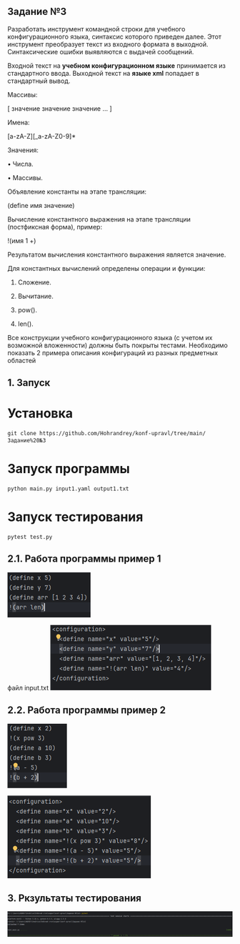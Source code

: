 ## Задание №3

  Разработать инструмент командной строки для учебного конфигурационного
языка, синтаксис которого приведен далее. Этот инструмент преобразует текст из
входного формата в выходной. Синтаксические ошибки выявляются с выдачей
сообщений.

  Входной текст на **учебном конфигурационном языке** принимается из
стандартного ввода. Выходной текст на **языке xml** попадает в стандартный вывод.
  
  Массивы:

[ значение значение значение ... ]

  Имена:

[a-zA-Z][_a-zA-Z0-9]*

  Значения:

• Числа.

• Массивы.

  Объявление константы на этапе трансляции:

(define имя значение)

  Вычисление константного выражения на этапе трансляции (постфиксная
форма), пример:

!(имя 1 +)
 
  Результатом вычисления константного выражения является значение.
  
  Для константных вычислений определены операции и функции:

1. Сложение.

2. Вычитание.

3. pow().

4. len().

  Все конструкции учебного конфигурационного языка (с учетом их
возможной вложенности) должны быть покрыты тестами. Необходимо показать 2
примера описания конфигураций из разных предметных областей

## 1. Запуск
# Установка
```
git clone https://github.com/Hohrandrey/konf-upravl/tree/main/Задание%20№3
```
# Запуск программы
```shell
python main.py input1.yaml output1.txt
```
# Запуск тестирования
```shell
pytest test.py
```
## 2.1. Работа программы пример 1
![input](https://github.com/Hohrandrey/konf-upravl/blob/main/Задание%20№3/screens/Пример-input.png)

файл input.txt
![output](https://github.com/Hohrandrey/konf-upravl/blob/main/Задание%20№3/screens/Пример-output.png)
## 2.2. Работа программы пример 2
![input1](https://github.com/Hohrandrey/konf-upravl/blob/main/Задание%20№3/screens/Пример-input1.png)

![output1](https://github.com/Hohrandrey/konf-upravl/blob/main/Задание%20№3/screens/Пример-output1.png)
## 3. Ркзультаты тестирования
![test](https://github.com/Hohrandrey/konf-upravl/blob/main/Задание%20№3/screens/tests.png)
